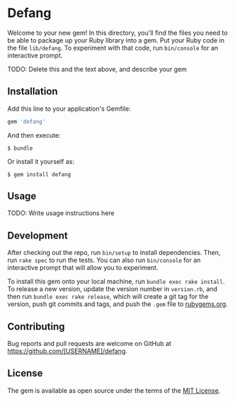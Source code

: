 # Defang

Welcome to your new gem! In this directory, you'll find the files you need to be able to package up your Ruby library into a gem. Put your Ruby code in the file `lib/defang`. To experiment with that code, run `bin/console` for an interactive prompt.

TODO: Delete this and the text above, and describe your gem

## Installation

Add this line to your application's Gemfile:

```ruby
gem 'defang'
```

And then execute:

    $ bundle

Or install it yourself as:

    $ gem install defang

## Usage

TODO: Write usage instructions here

## Development

After checking out the repo, run `bin/setup` to install dependencies. Then, run `rake spec` to run the tests. You can also run `bin/console` for an interactive prompt that will allow you to experiment.

To install this gem onto your local machine, run `bundle exec rake install`. To release a new version, update the version number in `version.rb`, and then run `bundle exec rake release`, which will create a git tag for the version, push git commits and tags, and push the `.gem` file to [rubygems.org](https://rubygems.org).

## Contributing

Bug reports and pull requests are welcome on GitHub at https://github.com/[USERNAME]/defang.


## License

The gem is available as open source under the terms of the [MIT License](http://opensource.org/licenses/MIT).

